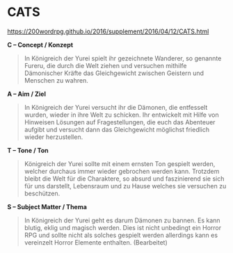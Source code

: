 # CATS 

https://200wordrpg.github.io/2016/supplement/2016/04/12/CATS.html

**C – Concept / Konzept**

> In Königreich der Yurei spielt ihr gezeichnete Wanderer, so genannte Fureru, die durch die Welt ziehen und versuchen mithilfe Dämonischer Kräfte das Gleichgewicht zwischen Geistern und Menschen zu wahren.  

**A – Aim / Ziel**

> In Königreich der Yurei versucht ihr die Dämonen, die entfesselt wurden, wieder in ihre Welt zu schicken. Ihr entwickelt mit Hilfe von Hinweisen Lösungen auf Fragestellungen, die euch das Abenteuer aufgibt und versucht dann das Gleichgewicht möglichst friedlich wieder herzustellen. 

**T – Tone / Ton**

> Königreich der Yurei sollte mit einem ernsten Ton gespielt werden, welcher durchaus immer wieder gebrochen werden kann. Trotzdem bleibt die Welt für die Charaktere, so absurd und faszinierend sie sich für uns darstellt, Lebensraum und zu Hause welches sie versuchen zu beschützen.  

**S – Subject Matter / Thema** 

> In Königreich der Yurei geht es darum Dämonen zu bannen. Es kann blutig, eklig und magisch werden. Dies ist nicht unbedingt ein Horror RPG und sollte nicht als solches gespielt werden allerdings kann es vereinzelt Horror Elemente enthalten. (Bearbeitet)